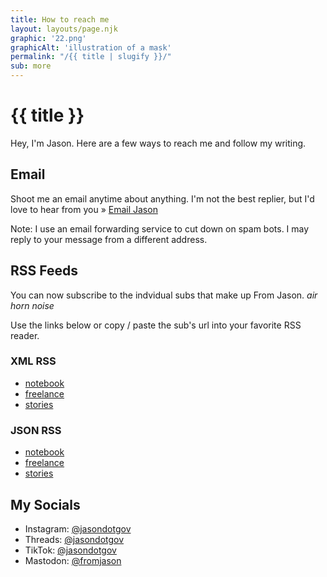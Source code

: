 ```yaml
---
title: How to reach me
layout: layouts/page.njk
graphic: '22.png'
graphicAlt: 'illustration of a mask'
permalink: "/{{ title | slugify }}/"
sub: more
---
```


<div class="h-card p-author">
<h1>{{ title }}</h1>

<p>Hey, I'm <span class="p-name">Jason</span>. Here are a few ways to reach me and follow my writing.</p>


<h2>Email</h2>

<p>Shoot me an email anytime about anything. I'm not the best replier, but I'd love to hear from you » <a href="mailto:simplelogin-newsletter.detonate964@simplelogin.com" title="my email forward address">Email Jason</a>
</p>

<p>Note: I use an email forwarding service to cut down on spam bots. I may reply to your message from a different address.</p>

<h2>RSS Feeds</h2>

You can now subscribe to the indvidual subs that make up From Jason. *air horn noise* 

Use the links below or copy / paste the sub's url into your favorite RSS reader.

<h3>XML RSS</h3>

<ul>
<li><a href="https://www.fromjason.xyz/notebook/feed/feed.xml" title="subscribe rss notebook">notebook</a></li>
<li><a href="https://www.fromjason.xyz/freelance/feed/feed.xml" title="subscribe rss freelance">freelance</a></li>
<li><a href="https://www.fromjason.xyz/stories/feed/feed.xml" title="subscribe rss stories">stories</a></li>
</ul>

<h3>JSON RSS</h3>

<ul>
<li><a href="https://www.fromjason.xyz/notebook/feed/feed.json" title="subscribe rss notebook">notebook</a></li>
<li><a href="https://www.fromjason.xyz/freelance/feed/feed.json" title="subscribe rss freelance">freelance</a></li>
<li><a href="https://www.fromjason.xyz/stories/feed/feed.json" title="subscribe rss stories">stories</a></li>
</ul>


<h2>My Socials</h2>

<ul>
    <li>Instagram: <a href="https://instagram.com/jasondotgov" rel="me" tilte="my instagram">@jasondotgov</a></li>
    <li>Threads: <a href="https://www.threads.net/@jasondotgov" rel="me" title="my threads">@jasondotgov</a></li>
    <li>TikTok: <a href="https://www.tiktok.com/@jasondotgov" rel="me" title="my tiktok">@jasondotgov</a></li>
    <li>Mastodon: <a href="https://mastodon.social/@fromjason" rel="me" title="my mastadon">@fromjason</a></li>
</ul>
</div>